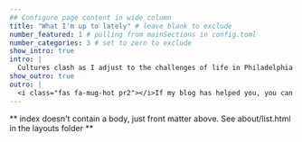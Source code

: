 ```yaml
---
## Configure page content in wide column
title: "What I'm up to lately" # leave blank to exclude
number_featured: 1 # pulling from mainSections in config.toml
number_categories: 3 # set to zero to exclude
show_intro: true
intro: |
  Cultures clash as I adjust to the challenges of life in Philadelphia while juggling my career, new friendships, and academic. Here is how to catch up with me lately!
show_outro: true
outro: |
  <i class="fas fa-mug-hot pr2"></i>If my blog has helped you, you can [buy me a coffee](https://ko-fi.com/jiaxu)!
---
```


** index doesn't contain a body, just front matter above.
See about/list.html in the layouts folder **
